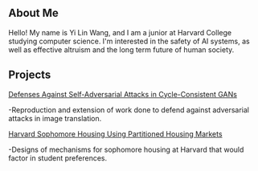 ## About Me

Hello! My name is Yi Lin Wang, and I am a junior at Harvard College studying computer science. I'm interested in the safety of AI systems, as well as effective altruism and the long term future of human society.

## Projects

[Defenses Against Self-Adversarial Attacks in Cycle-Consistent GANs](https://github.com/yilin-wang/yilin-wang.github.io/blob/master/SelfAdversarialDefenses.pdf)

-Reproduction and extension of work done to defend against adversarial attacks in image translation.

[Harvard Sophomore Housing Using Partitioned Housing Markets](https://github.com/yilin-wang/yilin-wang.github.io/blob/master/SophomoreHousing.pdf)

-Designs of mechanisms for sophomore housing at Harvard that would factor in student preferences.
